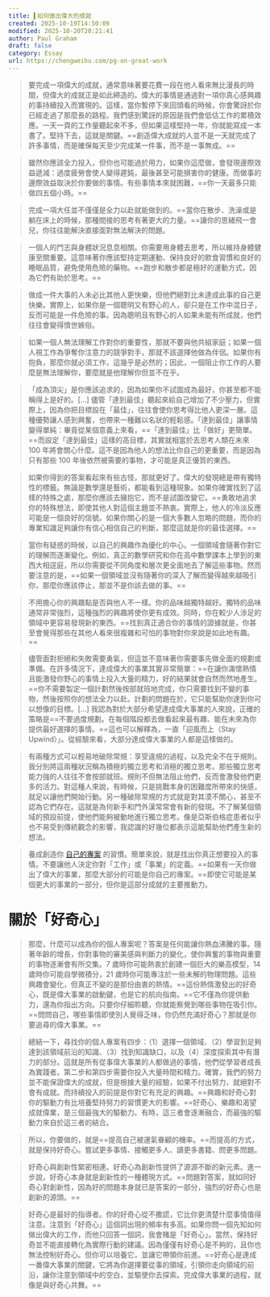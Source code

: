 ```yaml
---
title: ▍如何做出偉大的成就
created: 2025-10-19T14:50:09
modified: 2025-10-20T20:21:41
author: Paul Graham
draft: false
category: Essay
url: https://chengweihu.com/pg-on-great-work
---
```


> 要完成一項偉大的成就，通常意味著要花費一段在他人看來無比漫長的時間，但偉大的成就正是如此締造的。偉大的事情是通過對一項你真心感興趣的事持續投入而實現的。這樣，當你暫停下來回頭看的時候，你會驚訝於你已經走過了那麼長的路程。我們感到驚訝的原因是我們會低估工作的累積效應。一天一頁的工作量聽起來不多，但如果這樣堅持一年，你就能寫成一本書了。堅持下去，這就是關鍵。==創造偉大成就的人並不是一天就完成了許多事情，而是確保每天至少完成某一件事，而不是一事無成。==

> 雖然你應該全力投入，但你也可能過於用力，如果你這麼做，會發現邊際效益遞減：過度疲勞會使人變得遲鈍，最後甚至可能損害你的健康。而做事的邊際效益取決於你要做的事情。有些事情本來就困難，==你一天最多只能做四五個小時。==

> 完成一項大任並不僅僅是全力以赴就能做到的。==當你在散步、洗澡或是躺在床上的時候，那種間接的思考有著更大的力量。==讓你的思緒飛一會兒，你往往能解決直接面對無法解決的問題。

> 一個人的鬥志與身體狀況息息相關。你需要用身體去思考，所以維持身體健康至關重要。這意味著你應該堅持定期運動、保持良好的飲食習慣和良好的睡眠品質，避免使用危險的藥物。==跑步和散步都是極好的運動方式，因為它們有助於思考。==

> 做成一件大事的人未必比其他人更快樂，但他們絕對比未達成此事的自己更快樂。實際上，如果你是一個聰明又有野心的人，卻只是在工作中混日子，反而可能是一件危險的事。因為聰明且有野心的人如果未能有所成就，他們往往會變得憤世嫉俗。

> 如果一個人無法理解工作對你的重要性，那就不要與他共組家庭；如果一個人視工作為爭奪你注意力的競爭對手，那就不該選擇他做為伴侶。如果你有抱負，那麼你就必須工作，這幾乎是必然的；因此，一個阻止你工作的人要麼是無法理解你，要麼就是他理解你但並不在乎。

> 「成為頂尖」是你應該追求的，因為如果你不試圖成為最好，你甚至都不能稱得上是好的。[…] 儘管「達到最佳」聽起來給自己增加了不少壓力，但實際上，因為你把目標設在「最佳」，往往會使你思考得比他人更深一層。這種優勢讓人感到興奮，也帶來一種難以名狀的輕鬆感。「達到最佳」讓事情變得單純：畢竟從某個意義上來看，==「達到最佳」比「做好」更簡單。==而設定「達到最佳」這樣的高目標，其實就相當於去思考人類在未來 100 年將會關心什麼。這不是因為他人的想法比你自己的更重要，而是因為只有那些 100 年後依然被需要的事物，才可能是真正優質的東西。

> 如果你得到的答案看起來有些古怪，那就更好了。偉大的發現總是帶有獨特性的標籤。無論是數學還是藝術，都能看到這種現象。如果你確實找到了這樣的特殊之處，那麼你應該去擁抱它，而不是試圖改變它。==勇敢地追求你的特殊想法，即使其他人對這個主題並不熱衷。實際上，他人的冷淡反應可能是一個良好的信號。如果你關心的是一個大多數人忽略的問題，而你的專業知識足夠讓你有信心相信自己的判斷，那麼這就是你的最佳選擇。==

> 當你有疑惑的時候，以自己的興趣作為優化的中心。一個領域會隨著你對它的理解而逐漸變化。例如，真正的數學研究和你在高中數學課本上學到的東西大相逕庭，所以你需要從不同角度和層次更全面地去了解這些事物。然而要注意的是，==如果一個領域並沒有隨著你的深入了解而變得越來越吸引你，那麼你應該停止，那並不是你該去做的事。==

> 不用擔心你的興趣點是否與他人不一樣。你的品味越獨特越好。獨特的品味通常非常強烈，這種強烈的興趣將使你更有成效。同時，你在較少人涉足的領域中更容易發現新的東西。==找到真正適合你的事情的證據就是，你甚至會覺得那些在其他人看來很複雜和可怕的事物對你來說是如此地有趣。==

> 儘管面對拒絕和失敗需要勇氣，但這並不意味著你需要事先做全面的規劃或準備。在許多情況下，達成偉大的事業其實非常簡單：==在讓你滿懷熱情且能激發你野心的事情上投入大量的精力，好的結果就會自然而然地產生。==你不需要製定一個計劃然後按部就班地完成，你只需要找到不變的事物，然後按照你的想法全力以赴。計劃的問題在於，它只能幫助你達到你可以想像的目標。[…] 我認為對於大部分希望達成偉大事業的人來說，正確的策略是==不要過度規劃。在每個階段都去做看起來最有趣、能在未來為你提供最好選擇的事情。==這也可以解釋為，一直「迎風而上（Stay Upwind）」。從經驗來看，大部分達成偉大事業的人都是這樣做的。

> 有兩種方式可以輕易地破除常規：享受違規的過程，以及完全不在乎規則。我分別將這兩種狀況稱為積極的獨立思考和消極的獨立思考。那些獨立思考能力強的人往往不會按部就班。規則不但無法阻止他們，反而會激發他們更多的活力。對這種人來說，有時候，只是挑戰本身的困難度所帶來的快感，就足以讓他們開始行動。另一種破除常規的方式就是對其漠不關心，甚至不認為它們存在。這就是為何新手和門外漢常常會有新的發現。不了解某個領域的預設前提，使他們能夠被動地進行獨立思考。像是亞斯伯格症患者似乎也不易受到傳統觀念的影響，我認識的好幾位都表示這能幫助他們產生新的想法。

> 養成創造你 [自己的專案](http://www.paulgraham.com/own.html) 的習慣。簡單來說，就是找出你真正想要投入的事情。不要讓他人決定你對「工作」或「事業」的定義。==如果有一天你做出了偉大的事業，那麼大部分的可能是你自己的專案。==即使它可能是某個更大的事業的一部分，但你是這部分成就的主要推動力。

# 關於「好奇心」

> 那麼，什麼可以成為你的個人專案呢？答案是任何能讓你熱血沸騰的事。隨著年齡的增長，你對事物的審美感與判斷力的變化，使你興奮的事物與重要的事物逐漸會有所交集。7 歲時你可能熱衷於創建一個巨大的樂高模型，14 歲時你可能自學微積分，21 歲時你可能專注於一些未解的物理問題。這些興趣會變化，但真正不變的是那份由衷的熱情。==這份熱情激發出的好奇心，既是偉大事業的啟動鍵，也是它的航向指南。==它不僅為你提供動力，還為你指出方向。只要你仔細聆聽，你就能察覺到哪些事物在吸引你。==問問自己，哪些事情即使別人覺得乏味，你仍然充滿好奇心？那就是你要追尋的偉大事業。==

> 總結一下，尋找你的個人專案有四步：（1）選擇一個領域、（2）學習到足夠達到該領域前沿的知識、（3）找到知識缺口，以及（4）深度探索其中有潛力的部分。這就是所有從事偉大事業的人都做過的事情，他們從學習者成長為實踐者。第二步和第四步需要你投入大量時間和精力。確實，我們的努力並不能保證偉大的成就，但是根據大量的經驗，如果不付出努力，就絕對不會有成就。而持續投入的前提是你對它有充足的興趣。==興趣和好奇心對你的驅動力有比培養堅持努力的習慣更大的影響。==好奇心、樂趣和渴望成就偉業，是三個最強大的驅動力。有時，這三者會逐漸融合，而最強的驅動力來自於這三者的結合。

> 所以，你要做的，就是==提高自己被運氣眷顧的機率。==而提高的方式，就是保持好奇心。嘗試更多事情、接觸更多人、讀更多書籍、問更多問題。

> 好奇心與創新性緊密相連。好奇心為創新性提供了源源不斷的新元素。進一步說，好奇心本身就是創新性的一種體現方式。==問題對答案，就如同好奇心對創新性，因為好的問題本身就已是答案的一部分，強烈的好奇心也是創新的源頭。==

> 好奇心是最好的指導者。你的好奇心從不撒謊，它比你更清楚什麼事情值得注意。注意到「好奇心」這個詞出現的頻率有多高。如果你問一個先知如何做出偉大的工作，而他只回答一個詞，我會賭是「好奇心」。當然，保持好奇並不能直接轉化為實際行動的建議。因為僅僅有好奇心是不夠的，且你也無法控制好奇心。但你可以培養它，並讓它帶領你前進。==好奇心是達成一番偉大事業的關鍵，它將為你選擇要從事的領域，引領你走向領域的前沿，讓你注意到領域中的空白，並驅使你去探索。完成偉大事業的過程，就像是與好奇心共舞。==
